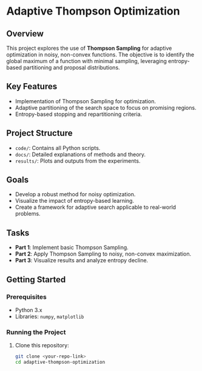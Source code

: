# Adaptive Thompson Optimization

## Overview
This project explores the use of **Thompson Sampling** for adaptive optimization in noisy, non-convex functions. The objective is to identify the global maximum of a function with minimal sampling, leveraging entropy-based partitioning and proposal distributions.

## Key Features
- Implementation of Thompson Sampling for optimization.
- Adaptive partitioning of the search space to focus on promising regions.
- Entropy-based stopping and repartitioning criteria.

## Project Structure
- `code/`: Contains all Python scripts.
- `docs/`: Detailed explanations of methods and theory.
- `results/`: Plots and outputs from the experiments.

## Goals
- Develop a robust method for noisy optimization.
- Visualize the impact of entropy-based learning.
- Create a framework for adaptive search applicable to real-world problems.

## Tasks
- **Part 1**: Implement basic Thompson Sampling.
- **Part 2**: Apply Thompson Sampling to noisy, non-convex maximization.
- **Part 3**: Visualize results and analyze entropy decline.

## Getting Started
### Prerequisites
- Python 3.x
- Libraries: `numpy`, `matplotlib`

### Running the Project
1. Clone this repository:
   ```bash
   git clone <your-repo-link>
   cd adaptive-thompson-optimization
